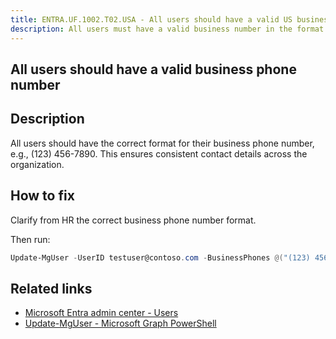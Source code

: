 ```yaml
---
title: ENTRA.UF.1002.T02.USA - All users should have a valid US business phone number - (123) 456-7890
description: All users must have a valid business number in the format (XXX) XXX-XXXX
---
```

## All users should have a valid business phone number

## Description

All users should have the correct format for their business phone number, e.g., (123) 456-7890. This ensures consistent contact details across the organization.

## How to fix

Clarify from HR the correct business phone number format.

Then run:

```powershell
Update-MgUser -UserID testuser@contoso.com -BusinessPhones @("(123) 456-7890")
```

## Related links

- [Microsoft Entra admin center - Users](https://entra.microsoft.com/#view/Microsoft_AAD_UsersAndTenants/UserManagementMenuBlade/~/AllUsers/menuId/)
- [Update-MgUser - Microsoft Graph PowerShell](https://learn.microsoft.com/en-us/powershell/module/microsoft.graph.users/update-mguser)
